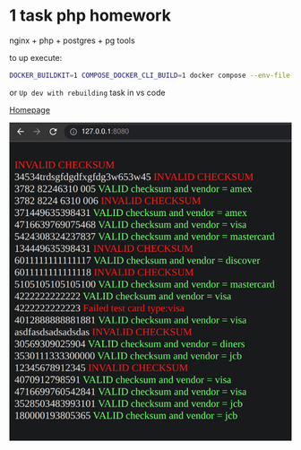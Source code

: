 # 1 task php homework

nginx + php + postgres + pg tools

to up execute:

```bash
DOCKER_BUILDKIT=1 COMPOSE_DOCKER_CLI_BUILD=1 docker compose --env-file ./env/dev.env -f ./.devcontainer/docker-compose.dev.yaml up --build --remove-orphans --force-recreate
```

or `Up dev with rebuilding` task in vs code

[Homepage](http://127.0.0.1:8080/)

![screenshot](./Screenshot%20from%202023-02-20%2023-57-56.png)
